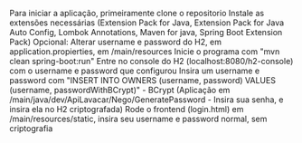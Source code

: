 Para iniciar a aplicação, primeiramente clone o repositorio
Instale as extensões necessárias (Extension Pack for Java, Extension Pack for Java Auto Config, Lombok Annotations, Maven for java, Spring Boot Extension Pack)
Opcional: Alterar username e password do H2, em application.propierties, em /main/resources
Inicie o programa com "mvn clean spring-boot:run"
Entre no console do H2 (localhost:8080/h2-console) com o username e password que configurou
Insira um username e password com "INSERT INTO OWNERS (username, password) VALUES (username, passwordWithBCrypt)" - BCrypt (Aplicação em /main/java/dev/ApiLavacar/Nego/GeneratePassword - Insira sua senha, e insira ela no H2 criptografada)
Rode o frontend (login.html) em /main/resources/static, insira seu username e password normal, sem criptografia
